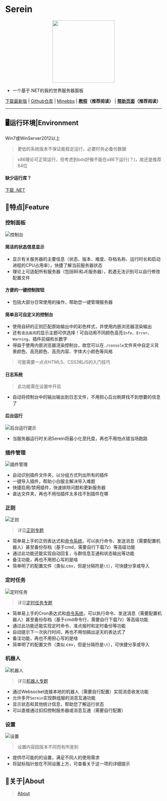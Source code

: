 # Serein
<div style="text-align: center;">
<img src="https://zaitonn.github.io/Serein/Serein.png" style="image-rendering: pixelated;width:200px">

</div>

- 一个基于.NET的我的世界服务器面板  
  

[下载最新版](https://github.com/Zaitonn/Serein/releases/latest) | [Github仓库](https://github.com/Zaitonn/Serein) | [Minebbs](https://www.minebbs.com/resources/serein.4169/) | **[教程](Tutorial.md)（推荐阅读）** | **[帮助页面](Help.md)（推荐阅读）**


---
## 🖥运行环境|Environment
Win7或WinServer2012以上

> 更低的系统版本不保证能稳定运行，必要时务必备份数据  

> x86理论可正常运行，但考虑到bds好像不能在x86下运行(？)，故还是推荐64位

#### 缺少运行库？
[下载 .NET](https://dotnet.microsoft.com/download)

## 💖特点|Feature
### 控制面板
![控制台](imgs/console.png)
#### 简洁的状态信息显示
- 显示有关服务器的主要信息（状态、版本、难度、存档名称、运行时长和启动进程的CPU占用率），快捷了解当前服务器状态
- 理论上可适配所有服务器（包括BE和JE服务器），若遇无法识别可以自行修改配置文件

#### 方便的一键控制按钮
- 包括大部分日常使用的操作，帮助您一键管理服务器

#### 简单且可自定义的控制台
- 使用自研的正则匹配原始输出中的彩色样式，并使用内嵌浏览器渲染输出
- 还有`语法高亮`的显示主题可供选择！可自动用不同颜色高亮`Info`、`Error`、`Warning`、插件前缀和长数字
- 得益于使用内嵌浏览器渲染控制台，故您可以在`./console`文件夹中自定义背景颜色、高亮颜色、高亮内容、字体大小颜色等风格

  
> 可能需要一点点HTML5、CSS3和JS的入门技巧

#### 日志系统

> 此功能需在设置中开启

- 自动将控制台中的输出输出到日志文件，不用担心后台刷屏找不到想要的信息了

#### 后台运行
![后台运行提示](imgs/protect.png)

- 当服务器运行时关闭Serein将最小化至托盘，再也不用怕点错当场跑路

### 插件管理
![插件管理](imgs/plugin.png)
- 自动识别插件文件夹，以分组方式列出所有的插件
- 一键导入插件，帮助小白服主解决导入难题
- 快捷启用/禁用插件，快速排除问题和更新服务器
- 直达文件夹，再也不用怕插件太多找不到插件在哪
  
### 正则
![正则](imgs/regex.png)

> 详见[正则专题](Regex.md)


- 简单易上手的正则表达式和[命令系统](Command.md)，可以执行命令、发送消息（需要配置机器人）甚至备份存档（基于cmd，需要自行下载7z）等高级功能
- 通过此功能还能实现自动回复，与群信息互通和状态输出等功能
- 备注功能，再也不用担心写的是啥
- 简单明了的配置文件（类似.csv，但是分隔符是`\t`），可快捷分享或导入

### 定时任务
![定时任务](imgs/task.png)

> 详见[定时任务专题](Schedule.md)

- 简单易上手的Cron表达式和[命令系统](Command.md)，可以执行命令、发送消息（需要配置机器人）甚至备份存档（基于cmd命令行，需要自行下载7z）等高级功能
- 通过此功能还能实现定时命令、准点报时和定时备份等功能
- 自动提示下一次执行时间，再也不用怕搞出逆天的表达式了
- 备注功能，再也不用担心写的是啥
- 简单明了的配置文件（类似.csv，但是分隔符是`\t`），可快捷分享或导入

### 机器人
![机器人](imgs/bot.png)

> 详见[机器人专题](Bot.md)

- 通过Websocket连接本地的机器人（需要自行配置）实现消息收发功能
- 允许多开`Serein`实现群组服的消息互通功能
- 显示状态和其他统计信息，帮助您了解运行状态
- 可以直接通过扣扣控制服务器或消息互通（需要自行配置）

### 设置
![设置](imgs/setting.png)
> 设置内容因版本不同而有所差别

- 提供尽可能的的设置，满足不同人的使用需求
- 将鼠标指针放在不同设置上方，可查看关于这一项的详细提示

## 📒关于|About
> [About](About.md)